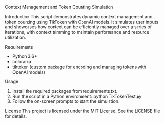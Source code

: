 Context Management and Token Counting Simulation

Introduction
This script demonstrates dynamic context management and token counting using TikToken with OpenAI models. It simulates user inputs and showcases how context can be efficiently managed over a series of iterations, with context trimming to maintain performance and resource utilization.

Requirements
- Python 3.6+
- colorama
- tiktoken (custom package for encoding and managing tokens with OpenAI models)

Usage
1. Install the required packages from requirements.txt.
2. Run the script in a Python environment: python TikTokenTest.py
3. Follow the on-screen prompts to start the simulation.

License
This project is licensed under the MIT License. See the LICENSE file for details.